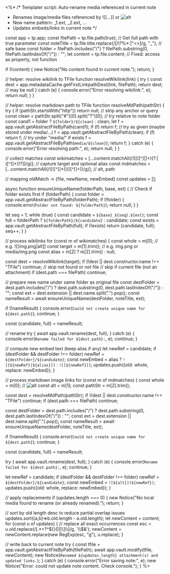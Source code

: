 <%*
/*
  Templater script: Auto-rename media referenced in current note
  - Renames image/media files referenced by ![[...]] or ![alt](path)
  - New name pattern: <NoteTitle>_1.ext, <NoteTitle>_2.ext, ...
  - Updates embeds/links in current note
*/

const app = tp.app;
const filePath = tp.file.path(true);        // Get full path with true parameter
const noteTitle = tp.file.title.replace(/[\/\\?%*:|"<>]/g, "_"); // safe base
const folder = filePath.includes("/") ? filePath.substring(0, filePath.lastIndexOf("/")) : "";
let content = tp.file.content;  // Fixed: access as property, not function

if (!content) {
  new Notice("No content found in current note.");
  return;
}

// helper: resolve wikilink to TFile
function resolveWikilink(link) {
  try {
    const dest = app.metadataCache.getFirstLinkpathDest(link, filePath);
    return dest; // may be null
  } catch (e) { 
    console.error("Error resolving wikilink:", e);
    return null; 
  }
}

// helper: resolve markdown path to TFile
function resolveMdPath(pathStr) {
  try {
    if (pathStr.startsWith("http")) return null;
    // strip any anchor or query
    const clean = pathStr.split("#")[0].split("?")[0];
    // try relative to note folder
    const cand1 = folder ? `${folder}/${clean}` : clean;
    let f = app.vault.getAbstractFileByPath(cand1);
    if (f) return f;
    // try as given (maybe stored under media/...)
    f = app.vault.getAbstractFileByPath(clean);
    if (f) return f;
    // try under "media/" if exists
    f = app.vault.getAbstractFileByPath(`media/${clean}`);
    return f;
  } catch (e) { 
    console.error("Error resolving path:", e);
    return null; 
  }
}

// collect matches
const wikimatches = [...content.matchAll(/!\[\[([^\]\|]+)(?:\|([^\]]+))?\]\]/g)]; // capture target and optional alias
const mdmatches = [...content.matchAll(/!\[([^\]]*)\]\(([^)]+)\)/g)]; // alt, path

// mapping oldMatch -> {file, newName, newEmbed}
const updates = [];

async function ensureUniqueName(folderPath, base, ext) {
  // Check if folder exists first
  if (folderPath) {
    const folder = app.vault.getAbstractFileByPath(folderPath);
    if (!folder) {
      console.error(`Folder not found: ${folderPath}`);
      return null;
    }
  }
  
  let seq = 1;
  while (true) {
    const candidate = `${base}_${seq}.${ext}`;
    const full = folderPath ? `${folderPath}/${candidate}` : candidate;
    const exists = app.vault.getAbstractFileByPath(full);
    if (!exists) return {candidate, full};
    seq++;
  }
}

// process wikilinks
for (const m of wikimatches) {
  const whole = m[0];         // e.g. ![[img.png|alt]]
  const target = m[1].trim(); // e.g. img.png or media/img.png
  const alias = m[2] ? m[2].trim() : null;

  const dest = resolveWikilink(target);
  if (!dest || dest.constructor.name !== "TFile") continue; // skip not found or not file
  // skip if current file (not an attachment)
  if (dest.path === filePath) continue;

  // prepare new name under same folder as original file
  const destFolder = dest.path.includes("/") ? dest.path.substring(0, dest.path.lastIndexOf("/")) : "";
  const ext = dest.extension || dest.name.split(".").pop();
  const nameResult = await ensureUniqueName(destFolder, noteTitle, ext);
  
  if (!nameResult) {
    console.error(`Could not create unique name for ${dest.path}`);
    continue;
  }
  
  const {candidate, full} = nameResult;

  // rename
  try {
    await app.vault.rename(dest, full);
  } catch (e) {
    console.error(`Rename failed for ${dest.path}:`, e);
    continue;
  }

  // compute new embed text (keep alias if any)
  let newRef = candidate;
  if (destFolder && destFolder !== folder) newRef = `${destFolder}/${candidate}`;
  const newEmbed = alias ? `![[${newRef}|${alias}]]` : `![[${newRef}]]`;
  updates.push({old: whole, replace: newEmbed});
}

// process markdown image links
for (const m of mdmatches) {
  const whole = m[0];      // ![alt](path)
  const alt = m[1];
  const pathStr = m[2].trim();

  const dest = resolveMdPath(pathStr);
  if (!dest || dest.constructor.name !== "TFile") continue;
  if (dest.path === filePath) continue;

  const destFolder = dest.path.includes("/") ? dest.path.substring(0, dest.path.lastIndexOf("/")) : "";
  const ext = dest.extension || dest.name.split(".").pop();
  const nameResult = await ensureUniqueName(destFolder, noteTitle, ext);
  
  if (!nameResult) {
    console.error(`Could not create unique name for ${dest.path}`);
    continue;
  }
  
  const {candidate, full} = nameResult;

  try {
    await app.vault.rename(dest, full);
  } catch (e) {
    console.error(`Rename failed for ${dest.path}:`, e);
    continue;
  }

  let newRef = candidate;
  if (destFolder && destFolder !== folder) newRef = `${destFolder}/${candidate}`;
  const newEmbed = `![${alt}](${newRef})`;
  updates.push({old: whole, replace: newEmbed});
}

// apply replacements
if (updates.length === 0) {
  new Notice("No local media found to rename (or already renamed).");
  return;
}

// sort by old length desc to reduce partial overlap issues
updates.sort((a,b)=>b.old.length - a.old.length);
let newContent = content;
for (const u of updates) {
  // replace all exact occurrences
  const esc = u.old.replace(/[.*+?^${}()|[\]\\]/g, '\\$&');
  newContent = newContent.replace(new RegExp(esc, "g"), u.replace);
}

// write back to current note
try {
  const tfile = app.vault.getAbstractFileByPath(filePath);
  await app.vault.modify(tfile, newContent);
  new Notice(`Renamed ${updates.length} attachment(s) and updated links.`);
} catch (e) {
  console.error("Error saving note:", e);
  new Notice("Error: could not update note content. Check console.");
}
%>

